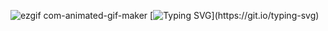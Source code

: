 ![ezgif com-animated-gif-maker](https://github.com/user-attachments/assets/ab80ae24-702c-4a21-ad52-5de5a6813fc4)
[![Typing SVG](https://readme-typing-svg.demolab.com?font=Jua&size=40&duration=3000&pause=1000&color=3B2079&center=true&vCenter=true&width=435&lines=Hello!!!;Info+only+in+rentry..;Read+if+you'd+like+to!)](https://git.io/typing-svg)
